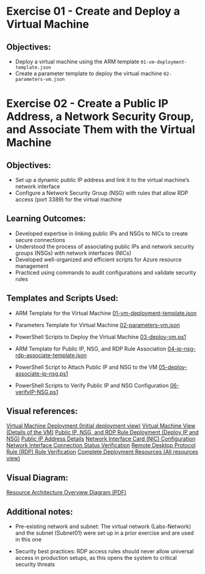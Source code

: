 # Exercise 01 - Create and Deploy a Virtual Machine

## Objectives:

- Deploy a virtual machine using the ARM template `01-vm-deployment-template.json`
- Create a parameter template to deploy the virtual machine `02-parameters-vm.json`


# Exercise 02 - Create a Public IP Address, a Network Security Group, and Associate Them with the Virtual Machine
 
## Objectives:

- Set up a dynamic public IP address and link it to the virtual machine’s network interface
- Configure a Network Security Group (NSG) with rules that allow RDP access (port 3389) for the virtual machine


## Learning Outcomes:

- Developed expertise in linking public IPs and NSGs to NICs to create secure connections
- Understood the process of associating public IPs and network security groups (NSGs) with network interfaces (NICs)
- Developed well-organized and efficient scripts for Azure resource management
- Practiced using commands to audit configurations and validate security rules


## Templates and Scripts Used:

- ARM Template for the Virtual Machine [01-vm-deployment-template.json](./01-vm-deployment-template.json)
- Parameters Template for Virtual Machine [02-parameters-vm.json](./02-parameters-vm.json)
- PowerShell Scripts to Deploy the Virtual Machine [03-deploy-vm.ps1](./03-deploy-vm.ps1)

- ARM Template for Public IP, NSG, and RDP Rule Association [04-ip-nsg-rdp-associate-template.json](./04-ip-nsg-rdp-associate-template.json)
- PowerShell Script to Attach Public IP and NSG to the VM [05-deploy-associate-ip-nsg.ps1](./05-deploy-associate-ip-nsg.ps1)

- PowerShell Scripts to Verify Public IP and NSG Configuration [06-verifyIP-NSG.ps1](./06-verifyIP-NSG.ps1)


## Visual references:

[Virtual Machine Deployment (Initial deployment view)](./deployment-views/01-VM-deploy.png)
[Virtual Machine View (Details of the VM)](./deployment-views/02-Virtual-Machine.png)
[Public IP, NSG, and RDP Rule Deployment (Deploy IP and NSG)](./deployment-views/03-ip-nsg-rdp-deploy.png)
[Public IP Address Details](./deployment-views/04-Public-IP.png)
[Network Interface Card (NIC) Configuration](./deployment-views/05-NIC.png)
[Network Interface Connection Status Verification](./deployment-views/06-NIC-verify.png)
[Remote Desktop Protocol Rule (RDP) Rule Verification](./deployment-views/07-rdp-rule.png)
[Complete Deployment Resources (All resources view)](./deployment-views/08-All-Resources.png)


## Visual Diagram:

[Resource Architecture Overview Diagram (PDF)](./architecture-designs/Resource-Architecture.pdf)


## Additional notes:

- Pre-existing network and subnet: The virtual network (Labs-Network) and the subnet (Subnet01) were set up in a prior exercise and are used in this one

- Security best practices: RDP access rules should never allow universal access in production setups, as this opens the system to critical security threats
